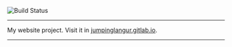 ![Build Status](https://gitlab.com/pages/hugo/badges/master/build.svg)

---

My website project. Visit it in [jumpinglangur.gitlab.io](http://jumpinglangur.gitlab.io).

---
